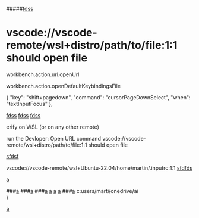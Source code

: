 


#####[fdss](command://workbench.action.url.openUrl)

# vscode://vscode-remote/wsl+distro/path/to/file:1:1 should open file

workbench.action.url.openUrl

workbench.action.openDefaultKeybindingsFile

{ "key": "shift+pagedown",        "command": "cursorPageDownSelect",
                                     "when": "textInputFocus" },


[fdss](command:workbench.action.url.openUrl)
[fdss](command:workbench.action.openDefaultKeybindingsFile)
[fdss](command:cursorPageDownSelect)





erify on WSL (or on any other remote)

run the Devloper: Open URL command
vscode://vscode-remote/wsl+distro/path/to/file:1:1 should open file

[sfdsf](vscode://vscode-remote/wsl+Ubuntu-22.04/home/martin/.inputrc:1:1)


vscode://vscode-remote/wsl+Ubuntu-22.04/home/martin/.inputrc:1:1
[sfdfds](vscode-insiders://vscode-remote/wsl+Ubuntu-22.04/home/martin/.inputrc:1:1)

[a](vscode:extension/buster.ndjson-colorizer)

###[a](vscode://)
###[a](vscode:///c/)
###[a](vscode://c/users)
[a](vscode://file/C:\users\marti\onedrive\ai\chatgpt.txt.md:1)
[a](vscode://file/C:\users\marti\onedrive\ai\chatgpt.txt.md)
[a](file:///C:\users\marti\onedrive\ai\chatgpt.txt.md)
###[a](vscode:file/C:\users\marti\onedrive\ai\chatgpt.txt.md)
c:users/marti/onedrive/ai\
)



[a](vscode://file/c:/users/marti/onedrive/ai/file:1)


